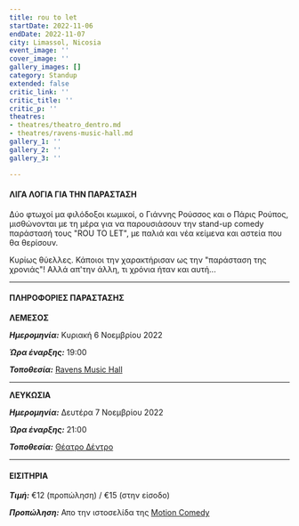 ```yaml
---
title: rou to let
startDate: 2022-11-06
endDate: 2022-11-07
city: Limassol, Nicosia
event_image: ''
cover_image: ''
gallery_images: []
category: Standup
extended: false
critic_link: ''
critic_title: ''
critic_p: ''
theatres:
- theatres/theatro_dentro.md
- theatres/ravens-music-hall.md
gallery_1: ''
gallery_2: ''
gallery_3: ''

---
```

#### ΛΙΓΑ ΛΟΓΙΑ ΓΙΑ ΤΗΝ ΠΑΡΑΣΤΑΣΗ

Δύο φτωχοί μα φιλόδοξοι κωμικοί, ο Γιάννης Ρούσσος και ο Πάρις Ρούπος, μισθώνονται με τη μέρα για να παρουσιάσουν την stand-up comedy παράστασή τους "ROU TO LET", με παλιά και νέα κείμενα και αστεία που θα θερίσουν.

Κυρίως θύελλες. Κάποιοι την χαρακτήρισαν ως την "παράσταση της χρονιάς"! Αλλά απ'την άλλη, τι χρόνια ήταν και αυτή...

***

#### ΠΛΗΡΟΦΟΡΙΕΣ ΠΑΡΑΣΤΑΣΗΣ

**ΛΕΜΕΣΟΣ**

**_Ημερομηνία:_** Κυριακή 6 Νοεμβρίου 2022

**_Ώρα έναρξης:_** 19:00

**_Τοποθεσία:_** [Ravens Music Hall](?#map)

***

**ΛΕΥΚΩΣΙΑ**

**_Ημερομηνία:_** Δευτέρα 7 Νοεμβρίου 2022

**_Ώρα έναρξης:_** 21:00

**_Τοποθεσία:_** [Θέατρο Δέντρο](?#map)

***

#### ΕΙΣΙΤΗΡΙΑ

**_Τιμή:_** €12 (προπώληση) / €15 (στην είσοδο)

**_Προπώληση:_** Απο την ιστοσελίδα της [Motion Comedy](https://www.motioncomedy.com/paris-roupos-giannis-roussos "Motion Comedy")